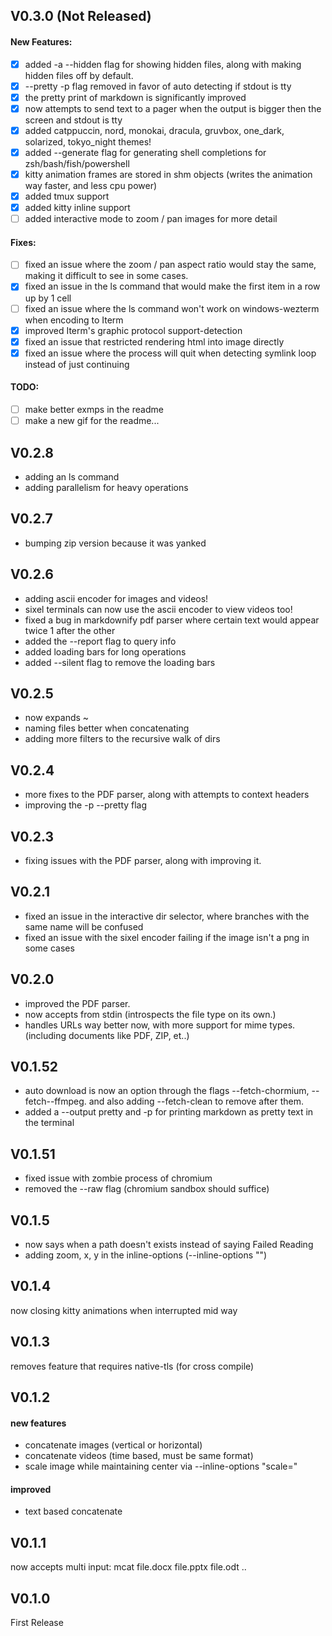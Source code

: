 ## V0.3.0 (Not Released)
#### New Features:
- [x] added -a --hidden flag for showing hidden files, along with making hidden files off by default.
- [x] --pretty -p flag removed in favor of auto detecting if stdout is tty
- [x] the pretty print of markdown is significantly improved
- [x] now attempts to send text to a pager when the output is bigger then the screen and stdout is tty
- [x] added catppuccin, nord, monokai, dracula, gruvbox, one_dark, solarized, tokyo_night themes!
- [x] added --generate flag for generating shell completions for zsh/bash/fish/powershell
- [x] kitty animation frames are stored in shm objects (writes the animation way faster, and less cpu power)
- [x] added tmux support
- [x] added kitty inline support
- [ ] added interactive mode to zoom / pan images for more detail
#### Fixes:
- [ ] fixed an issue where the zoom / pan aspect ratio would stay the same, making it difficult to see in some cases.
- [x] fixed an issue in the ls command that would make the first item in a row up by 1 cell
- [ ] fixed an issue where the ls command won't work on windows-wezterm when encoding to Iterm
- [x] improved Iterm's graphic protocol support-detection
- [x] fixed an issue that restricted rendering html into image directly
- [x] fixed an issue where the process will quit when detecting symlink loop instead of just continuing
#### TODO:
- [ ] make better exmps in the readme
- [ ] make a new gif for the readme...

## V0.2.8
- adding an ls command
- adding parallelism for heavy operations

## V0.2.7
- bumping zip version because it was yanked

## V0.2.6
* adding ascii encoder for images and videos!
* sixel terminals can now use the ascii encoder to view videos too!
* fixed a bug in markdownify pdf parser where certain text would appear twice 1 after the other
* added the --report flag to query info
* added loading bars for long operations
* added --silent flag to remove the loading bars

## V0.2.5
* now expands ~
* naming files better when concatenating
* adding more filters to the recursive walk of dirs

## V0.2.4
* more fixes to the PDF parser, along with attempts to context headers
* improving the -p --pretty flag

## V0.2.3
* fixing issues with the PDF parser, along with improving it.

## V0.2.1
* fixed an issue in the interactive dir selector, where branches with the same name will be confused
* fixed an issue with the sixel encoder failing if the image isn't a png in some cases

## V0.2.0
* improved the PDF parser.
* now accepts from stdin (introspects the file type on its own.)
* handles URLs way better now, with more support for mime types. (including documents like PDF, ZIP, et..)

## V0.1.52
* auto download is now an option through the flags --fetch-chormium, --fetch--ffmpeg. and also adding --fetch-clean to remove after them.
* added a --output pretty and -p for printing markdown as pretty text in the terminal

## V0.1.51
* fixed issue with zombie process of chromium
* removed the --raw flag (chromium sandbox should suffice)

## V0.1.5
* now says when a path doesn't exists instead of saying Failed Reading
* adding zoom, x, y in the inline-options (--inline-options "")

## V0.1.4
now closing kitty animations when interrupted mid way

## V0.1.3
removes feature that requires native-tls (for cross compile)

## V0.1.2
#### new features  
* concatenate images (vertical or horizontal)  
* concatenate videos (time based, must be same format)  
* scale image while maintaining center via --inline-options "scale=<f32>"
#### improved  
* text based concatenate

## V0.1.1
now accepts multi input:
mcat file.docx file.pptx file.odt ..

## V0.1.0
First Release
